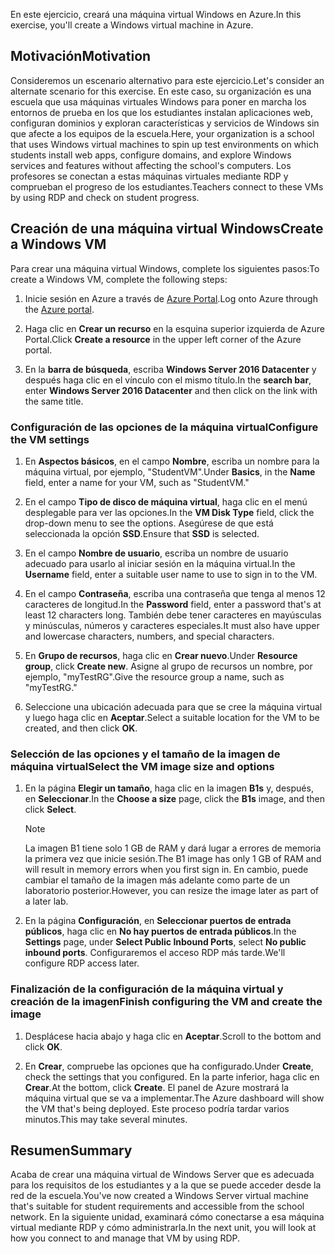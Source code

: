 <span data-ttu-id="5db93-101">En este ejercicio, creará una máquina virtual Windows en Azure.</span><span class="sxs-lookup"><span data-stu-id="5db93-101">In this exercise, you'll create a Windows virtual machine in Azure.</span></span>

## <a name="motivation"></a><span data-ttu-id="5db93-102">Motivación</span><span class="sxs-lookup"><span data-stu-id="5db93-102">Motivation</span></span>

<span data-ttu-id="5db93-103">Consideremos un escenario alternativo para este ejercicio.</span><span class="sxs-lookup"><span data-stu-id="5db93-103">Let's consider an alternate scenario for this exercise.</span></span> <span data-ttu-id="5db93-104">En este caso, su organización es una escuela que usa máquinas virtuales Windows para poner en marcha los entornos de prueba en los que los estudiantes instalan aplicaciones web, configuran dominios y exploran características y servicios de Windows sin que afecte a los equipos de la escuela.</span><span class="sxs-lookup"><span data-stu-id="5db93-104">Here, your organization is a school that uses Windows virtual machines to spin up test environments on which students install web apps, configure domains, and explore Windows services and features without affecting the school's computers.</span></span> <span data-ttu-id="5db93-105">Los profesores se conectan a estas máquinas virtuales mediante RDP y comprueban el progreso de los estudiantes.</span><span class="sxs-lookup"><span data-stu-id="5db93-105">Teachers connect to these VMs by using RDP and check on student progress.</span></span>

## <a name="create-a-windows-vm"></a><span data-ttu-id="5db93-106">Creación de una máquina virtual Windows</span><span class="sxs-lookup"><span data-stu-id="5db93-106">Create a Windows VM</span></span>

<span data-ttu-id="5db93-107">Para crear una máquina virtual Windows, complete los siguientes pasos:</span><span class="sxs-lookup"><span data-stu-id="5db93-107">To create a Windows VM, complete the following steps:</span></span>

1. <span data-ttu-id="5db93-108">Inicie sesión en Azure a través de [Azure Portal](https://portal.azure.com).</span><span class="sxs-lookup"><span data-stu-id="5db93-108">Log onto Azure through the [Azure portal](https://portal.azure.com).</span></span>

1. <span data-ttu-id="5db93-109">Haga clic en **Crear un recurso** en la esquina superior izquierda de Azure Portal.</span><span class="sxs-lookup"><span data-stu-id="5db93-109">Click **Create a resource** in the upper left corner of the Azure portal.</span></span>

1. <span data-ttu-id="5db93-110">En la **barra de búsqueda**, escriba **Windows Server 2016 Datacenter** y después haga clic en el vínculo con el mismo título.</span><span class="sxs-lookup"><span data-stu-id="5db93-110">In the **search bar**, enter  **Windows Server 2016 Datacenter**  and then click on the link with the same title.</span></span>

### <a name="configure-the-vm-settings"></a><span data-ttu-id="5db93-111">Configuración de las opciones de la máquina virtual</span><span class="sxs-lookup"><span data-stu-id="5db93-111">Configure the VM settings</span></span>

1. <span data-ttu-id="5db93-112">En **Aspectos básicos**, en el campo **Nombre**, escriba un nombre para la máquina virtual, por ejemplo, "StudentVM".</span><span class="sxs-lookup"><span data-stu-id="5db93-112">Under **Basics**, in the **Name** field, enter a name for your VM, such as "StudentVM."</span></span>

1. <span data-ttu-id="5db93-113">En el campo **Tipo de disco de máquina virtual**, haga clic en el menú desplegable para ver las opciones.</span><span class="sxs-lookup"><span data-stu-id="5db93-113">In the **VM Disk Type** field, click the drop-down menu to see the options.</span></span> <span data-ttu-id="5db93-114">Asegúrese de que está seleccionada la opción **SSD**.</span><span class="sxs-lookup"><span data-stu-id="5db93-114">Ensure that **SSD** is selected.</span></span>

1. <span data-ttu-id="5db93-115">En el campo **Nombre de usuario**, escriba un nombre de usuario adecuado para usarlo al iniciar sesión en la máquina virtual.</span><span class="sxs-lookup"><span data-stu-id="5db93-115">In the **Username** field, enter a suitable user name to use to sign in to the VM.</span></span>

1. <span data-ttu-id="5db93-116">En el campo **Contraseña**, escriba una contraseña que tenga al menos 12 caracteres de longitud.</span><span class="sxs-lookup"><span data-stu-id="5db93-116">In the **Password** field, enter a password that's at least 12 characters long.</span></span> <span data-ttu-id="5db93-117">También debe tener caracteres en mayúsculas y minúsculas, números y caracteres especiales.</span><span class="sxs-lookup"><span data-stu-id="5db93-117">It must also have upper and lowercase characters, numbers, and special characters.</span></span>

1. <span data-ttu-id="5db93-118">En **Grupo de recursos**, haga clic en **Crear nuevo**.</span><span class="sxs-lookup"><span data-stu-id="5db93-118">Under **Resource group**, click **Create new**.</span></span> <span data-ttu-id="5db93-119">Asigne al grupo de recursos un nombre, por ejemplo, "myTestRG".</span><span class="sxs-lookup"><span data-stu-id="5db93-119">Give the resource group a name, such as "myTestRG."</span></span>

1. <span data-ttu-id="5db93-120">Seleccione una ubicación adecuada para que se cree la máquina virtual y luego haga clic en **Aceptar**.</span><span class="sxs-lookup"><span data-stu-id="5db93-120">Select a suitable location for the VM to be created, and then click **OK**.</span></span>

### <a name="select-the-vm-image-size-and-options"></a><span data-ttu-id="5db93-121">Selección de las opciones y el tamaño de la imagen de máquina virtual</span><span class="sxs-lookup"><span data-stu-id="5db93-121">Select the VM image size and options</span></span>

1. <span data-ttu-id="5db93-122">En la página **Elegir un tamaño**, haga clic en la imagen **B1s** y, después, en **Seleccionar**.</span><span class="sxs-lookup"><span data-stu-id="5db93-122">In the **Choose a size** page, click the **B1s** image, and then click **Select**.</span></span>

   > [!Note] 
   > <span data-ttu-id="5db93-123">La imagen B1 tiene solo 1 GB de RAM y dará lugar a errores de memoria la primera vez que inicie sesión.</span><span class="sxs-lookup"><span data-stu-id="5db93-123">The B1 image has only 1 GB of RAM and will result in memory errors when you first sign in.</span></span> <span data-ttu-id="5db93-124">En cambio, puede cambiar el tamaño de la imagen más adelante como parte de un laboratorio posterior.</span><span class="sxs-lookup"><span data-stu-id="5db93-124">However, you can resize the image later as part of a later lab.</span></span>

1. <span data-ttu-id="5db93-125">En la página **Configuración**, en **Seleccionar puertos de entrada públicos**, haga clic en **No hay puertos de entrada públicos**.</span><span class="sxs-lookup"><span data-stu-id="5db93-125">In the **Settings** page, under **Select Public Inbound Ports**, select **No public inbound ports**.</span></span> <span data-ttu-id="5db93-126">Configuraremos el acceso RDP más tarde.</span><span class="sxs-lookup"><span data-stu-id="5db93-126">We'll configure RDP access later.</span></span>

### <a name="finish-configuring-the-vm-and-create-the-image"></a><span data-ttu-id="5db93-127">Finalización de la configuración de la máquina virtual y creación de la imagen</span><span class="sxs-lookup"><span data-stu-id="5db93-127">Finish configuring the VM and create the image</span></span>

1. <span data-ttu-id="5db93-128">Desplácese hacia abajo y haga clic en **Aceptar**.</span><span class="sxs-lookup"><span data-stu-id="5db93-128">Scroll to the bottom and click **OK**.</span></span>

1. <span data-ttu-id="5db93-129">En **Crear**, compruebe las opciones que ha configurado.</span><span class="sxs-lookup"><span data-stu-id="5db93-129">Under **Create**, check the settings that you configured.</span></span> <span data-ttu-id="5db93-130">En la parte inferior, haga clic en **Crear**.</span><span class="sxs-lookup"><span data-stu-id="5db93-130">At the bottom, click **Create**.</span></span> <span data-ttu-id="5db93-131">El panel de Azure mostrará la máquina virtual que se va a implementar.</span><span class="sxs-lookup"><span data-stu-id="5db93-131">The Azure dashboard will show the VM that's being deployed.</span></span> <span data-ttu-id="5db93-132">Este proceso podría tardar varios minutos.</span><span class="sxs-lookup"><span data-stu-id="5db93-132">This may take several minutes.</span></span>

## <a name="summary"></a><span data-ttu-id="5db93-133">Resumen</span><span class="sxs-lookup"><span data-stu-id="5db93-133">Summary</span></span>

<span data-ttu-id="5db93-134">Acaba de crear una máquina virtual de Windows Server que es adecuada para los requisitos de los estudiantes y a la que se puede acceder desde la red de la escuela.</span><span class="sxs-lookup"><span data-stu-id="5db93-134">You've now created a Windows Server virtual machine that's suitable for student requirements and accessible from the school network.</span></span> <span data-ttu-id="5db93-135">En la siguiente unidad, examinará cómo conectarse a esa máquina virtual mediante RDP y cómo administrarla.</span><span class="sxs-lookup"><span data-stu-id="5db93-135">In the next unit, you will look at how you connect to and manage that VM by using RDP.</span></span>
